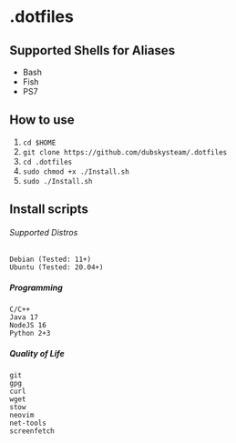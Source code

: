 # .dotfiles

## Supported Shells for Aliases
* Bash
* Fish
* PS7

## How to use
1) ```cd $HOME```
2) ```git clone https://github.com/dubskysteam/.dotfiles```
3) ```cd .dotfiles```
4) ```sudo chmod +x ./Install.sh```
5) ```sudo ./Install.sh```

## Install scripts
###### Supported Distros
```
Debian (Tested: 11+)
Ubuntu (Tested: 20.04+)
```
##### Programming
```
C/C++
Java 17
NodeJS 16
Python 2+3
```
##### Quality of Life
```
git
gpg
curl
wget
stow
neovim
net-tools
screenfetch
```
